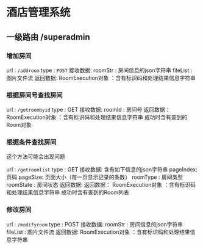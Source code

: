 # 酒店管理系统
## 一级路由 /superadmin
### 增加房间
url : `/addroom`
type : `POST`
接收数据:
roomStr : 房间信息的json字符串
fileList : 图片文件流
返回数据:
RoomExecution对象 ：含有标识码和处理结果信息字符串

### 根据房间号查找房间
url : `/getroombyid`
type : GET
接收数据:
roomId : 房间号
返回数据：
RoomExecution对象 ：含有标识码和处理结果信息字符串
成功时含有查到的Room对象
### 根据条件查找房间
这个方法可能会出现问题

url : `/getroomlist`
type : GET
接收数据:
含有如下信息的json字符串
pageIndex: 页码
pageSize: 页面大小（每一页显示记录的条数）
roomType : 房间类型
roomState : 房间状态
返回数据:
返回数据：
RoomExecution对象 ：含有标识码和处理结果信息字符串
成功时含有查到的Room列表
### 修改房间
url : `/modifyroom`
type : POST
接收数据:
roomStr : 房间信息的json字符串
fileList : 图片文件流
返回数据:
RoomExecution对象 ：含有标识码和处理结果信息字符串
